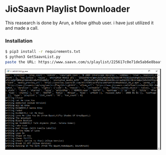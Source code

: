 # JioSaavn Playlist Downloader
This reasearch is done by Arun, a fellow github user. i have just utilized it and made a call.

### Installation
```sh
$ pip3 install -r requirements.txt
$ python3 GetSaavnList.py
paste the URL: https://www.saavn.com/s/playlist/225617c0e71de5ab6e8baafbff5a41bd/English/Osb2aGHlWtM_
```

![alt text](https://raw.githubusercontent.com/devangchhajed/JioSaavn-Downloader/master/img/demo.PNG)


